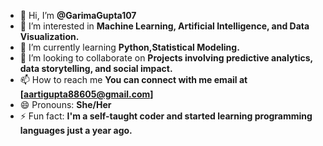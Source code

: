 - 👋 Hi, I’m **@GarimaGupta107**
- 👀 I’m interested in **Machine Learning, Artificial Intelligence, and Data Visualization.**
- 🌱 I’m currently learning **Python,Statistical Modeling.**
- 💞️ I’m looking to collaborate on **Projects involving predictive analytics, data storytelling, and social impact.**
- 📫 How to reach me **You can connect with me email at [aartigupta88605@gmail.com]**
- 😄 Pronouns: **She/Her**
- ⚡ Fun fact: **I'm a self-taught coder and started learning programming languages just a year ago.**


<!---
GarimaGupta107/GarimaGupta107 is a ✨ special ✨ repository because its `README.md` (this file) appears on your GitHub profile.
You can click the Preview link to take a look at your changes.
--->
